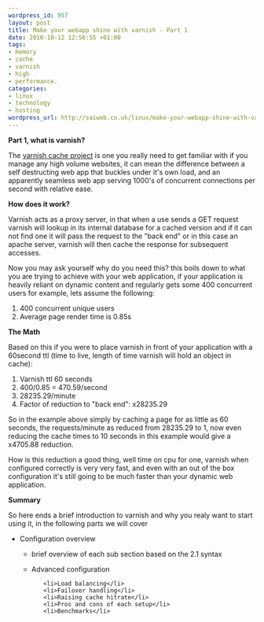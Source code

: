 ```yaml
--- 
wordpress_id: 957
layout: post
title: Make your webapp shine with varnish - Part 1
date: 2010-10-12 12:56:55 +01:00
tags: 
- memory
- cache
- varnish
- high
- performance.
categories: 
- linux
- technology
- hosting
wordpress_url: http://saiweb.co.uk/linux/make-your-webapp-shine-with-varnish-part-1
---
```

<strong>Part 1, what is varnish?</strong>

The <a href="www.varnish-cache.org">varnish cache project</a> is one you really need to get familiar with if you manage any high volume websites, it can mean the difference between a self destructing web app that buckles under it's own load, and an apparently seamless web app serving 1000's of concurrent connections per second with relative ease.

<strong>How does it work?</strong>

Varnish acts as a proxy server, in that when a use sends a GET request varnish will lookup in its internal database for a cached version and if it can not find one it will pass the request to the "back end" or in this case an apache server, varnish will then cache the response for subsequent accesses.

Now you may ask yourself why do you need this? this boils down to what you are trying to achieve with your web application, if your application is heavily reliant on dynamic content and regularly gets some 400 concurrent users for example, lets assume the following:

<ol>
	<li>400 concurrent unique users</li>
	<li>Average page render time is 0.85s</li>
</ol>

<strong>The Math</strong>

Based on this if you were to place varnish in front of your application with a 60second ttl (time to live, length of time varnish will hold an object in cache):
<ol>
	<li>Varnish ttl 60 seconds</li>
	<li>400/0.85 = 470.59/second</li>
	<li>28235.29/minute</li>
	<li>Factor of reduction to "back end": x28235.29</li>
</ol>

So in the example above simply by caching a page for as little as 60 seconds, the requests/minute as reduced from 28235.29 to 1, now even reducing the cache times to 10 seconds in this example would give a x4705.88 reduction.

How is this reduction a good thing, well time on cpu for one, varnish when configured correctly is very very fast, and even with an out of the box configuration it's still going to be much faster than your dynamic web application.

<strong>Summary</strong>

So here ends a brief introduction to varnish and why you realy want to start using it, in the following parts we will cover

<ul>
	<li>Configuration overview</li>
<ul>
	<li>brief overview of each sub section based on the 2.1 syntax</li>
</ul>

<ul>
	<li>Advanced configuration</li>
<ul>

	<li>Load balancing</li>
	<li>Failover handling</li>
	<li>Raising cache hitrate</li>
	<li>Pros and cons of each setup</li>
	<li>Benchmarks</li>
</ul>

</ul>
</ul>










